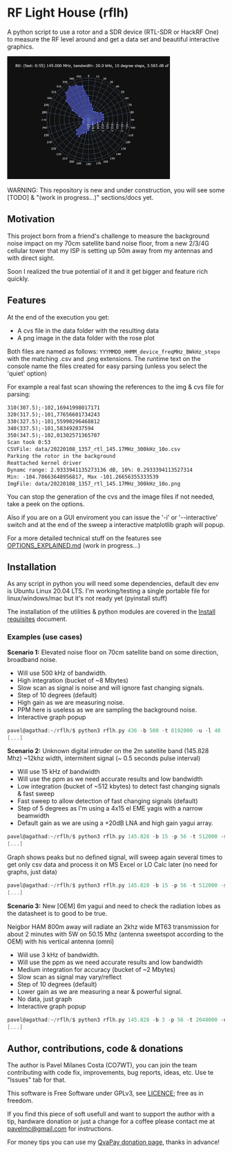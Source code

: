 # RF Light House (rflh)

A python script to use a rotor and a SDR device (RTL-SDR or HackRF One) to measure the RF level around and get a data set and beautiful interactive graphics.

![background noise measurement 145 Mhz](/imgs/145.png)

WARNING: This repository is new and under construction, you will see some [TODO] & "(work in progress...)" sections/docs yet.

## Motivation

This project born from a friend's challenge to measure the background noise impact on my 70cm satellite band noise floor, from a new 2/3/4G cellular tower that my ISP is setting up 50m away from my antennas and with direct sight.

Soon I realized the true potential of it and it get bigger and feature rich quickly.

## Features

At the end of the execution you get:

- A cvs file in the data folder with the resulting data
- A png image in the data folder with the rose plot

Both files are named as follows: `YYYMMDD_HHMM_device_freqMHz_BWkHz_stepo` with the matching .csv and .png extensions. The runtime text on the console name the files created for easy parsing (unless you select the 'quiet' option)

For example a real fast scan showing the references to the img & cvs file for parsing:

```
310(307.5);-102,16941998017171
320(317.5);-101,77656601734243
330(327.5);-101,55990296468812
340(337.5);-101,583492037594
350(347.5);-102,01302571365707
Scan took 0:53
CSVFile: data/20220108_1357_rtl_145.17MHz_300kHz_10o.csv
Parking the rotor in the background
Reattached kernel driver
Dynamc range: 2.9333941135273136 dB, 10%: 0.2933394113527314
Min: -104.78663648956817, Max -101.26656355333539
ImgFile: data/20220108_1357_rtl_145.17MHz_300kHz_10o.png
```

You can stop the generation of the cvs and the image files if not needed, take a peek on the options.

Also if you are on a GUI enviroment you can issue the '-i' or '--interactive' switch and at the end of the sweep a interactive matplotlib graph will popup.

For a more detailed technical stuff on the features see [OPTIONS_EXPLAINED.md](OPTIONS_EXPLAINED.md) (work in progress...)

## Installation

As any script in python you will need some dependencies, default dev env is Ubuntu Linux 20.04 LTS. I'm working/testing a single portable file for linux/windows/mac but it's not ready yet (pyinstall stuff)

The installation of the utilities & python modules are covered in the [Install requisites](INSTALL_REQUISITES.md) document.

### Examples (use cases)

**Scenario 1:** Elevated noise floor on 70cm satellite band on some direction, broadband noise.

- Will use 500 kHz of bandwidth.
- High integration (bucket of ~8 Mbytes)
- Slow scan as signal is noise and will ignore fast changing signals.
- Step of 10 degrees (default)
- High gain as we are measuring noise.
- PPM here is useless as we are sampling the background noise.
- Interactive graph popup

```h
pavel@agathad:~/rflh/$ python3 rflh.py 436 -b 500 -t 8192000 -u -l 40 -i
[...]
```

**Scenario 2:** Unknown digital intruder on the 2m satellite band (145.828 Mhz) ~12khz width, intermitent signal (~ 0.5 seconds pulse interval)

- Will use 15 kHz of bandwidth
- Will use the ppm as we need accurate results and low bandwidth
- Low integration (bucket of ~512 kbytes) to detect fast changing signals & fast sweep
- Fast sweep to allow detection of fast changing signals (default)
- Step of 5 degrees as I'm using a 4x15 el EME yagis with a narrow beamwidth
- Default gain as we are using a +20dB LNA and high gain yagui array.

```h
pavel@agathad:~/rflh/$ python3 rflh.py 145.828 -b 15 -p 56 -t 512000 -s 5
[...]
```

Graph shows peaks but no defined signal, will sweep again several times to get only csv data and process it on MS Excel or LO Calc later (no need for graphs, just data)

```h
pavel@agathad:~/rflh/$ python3 rflh.py 145.828 -b 15 -p 56 -t 512000 -s 5 -j
[...]
```

**Scenario 3:** New [OEM] 6m yagui and need to check the radiation lobes as the datasheet is to good to be true.

Neigbor HAM 800m away will radiate an 2khz wide MT63 transmission for about 2 minutes with 5W on 50.15 Mhz (antenna sweetspot according to the OEM) with his vertical antenna (omni)

- Will use 3 kHz of bandwidth.
- Will use the ppm as we need accurate results and low bandwidth
- Medium integration for accuracy (bucket of ~2 Mbytes)
- Slow scan as signal may vary/reflect
- Step of 10 degrees (default)
- Lower gain as we are measuring a near & powerful signal.
- No data, just graph
- Interactive graph popup

```h
pavel@agathad:~/rflh/$ python3 rflh.py 145.828 -b 3 -p 56 -t 2048000 -u -l 14 -n -i
[...]
```

## Author, contributions, code & donations

The author is Pavel Milanes Costa (CO7WT), you can join the team contributing with code fix, improvements, bug reports, ideas, etc. Use te "Issues" tab for that.

This software is Free Software under GPLv3, see [LICENCE](LICENSE.GPLv3); free as in freedom.

If you find this piece of soft usefull and want to support the author with a tip, hardware donation or just a change for a coffee please contact me at pavelmc@gmail.com for instructions.

For money tips you can use my [QvaPay donation page](https://qvapay.com/payme/pavelmc), thanks in advance!
